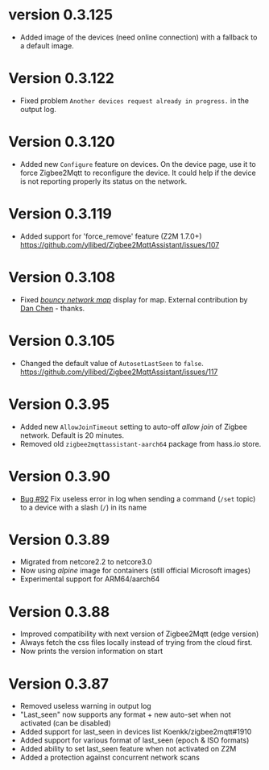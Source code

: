 # version 0.3.125
* Added image of the devices (need online connection) with a fallback to a default image.

# Version 0.3.122
* Fixed problem `Another devices request already in progress.` in the output log.

# Version 0.3.120
* Added new `Configure` feature on devices. On the device page, use it to force Zigbee2Mqtt to reconfigure the device. It could help if the device is not reporting properly its status on the network.

# Version 0.3.119
* Added support for 'force_remove' feature (Z2M 1.7.0+) <https://github.com/yllibed/Zigbee2MqttAssistant/issues/107>

# Version 0.3.108
* Fixed [_bouncy network map_](https://github.com/yllibed/Zigbee2MqttAssistant/issues/120) display for map. External contribution by [Dan Chen](https://github.com/djchen) - thanks.

# Version 0.3.105
* Changed the default value of `AutosetLastSeen` to `false`. <https://github.com/yllibed/Zigbee2MqttAssistant/issues/117>

# Version 0.3.95
* Added new `AllowJoinTimeout` setting to auto-off _allow join_ of Zigbee network. Default is 20 minutes.
* Removed old `zigbee2mqttassistant-aarch64` package from hass.io store.

# Version 0.3.90
* [Bug #92](https://github.com/yllibed/Zigbee2MqttAssistant/issues/92) Fix useless error in log when sending a command (`/set` topic) to a device with a slash (`/`) in its name

# Version 0.3.89
* Migrated from netcore2.2 to netcore3.0
* Now using _alpine_ image for containers (still official Microsoft images)
* Experimental support for ARM64/aarch64

# Version 0.3.88
* Improved compatibility with next version of Zigbee2Mqtt (edge version)
* Always fetch the css files locally instead of trying from the cloud first.
* Now prints the version information on start

# Version 0.3.87
* Removed useless warning in output log
* "Last_seen" now supports any format + new auto-set when not activated (can be disabled)
* Added support for last_seen in devices list Koenkk/zigbee2mqtt#1910
* Added support for various format of last_seen (epoch & ISO formats)
* Added ability to set last_seen feature when not activated on Z2M
* Added a protection against concurrent network scans
